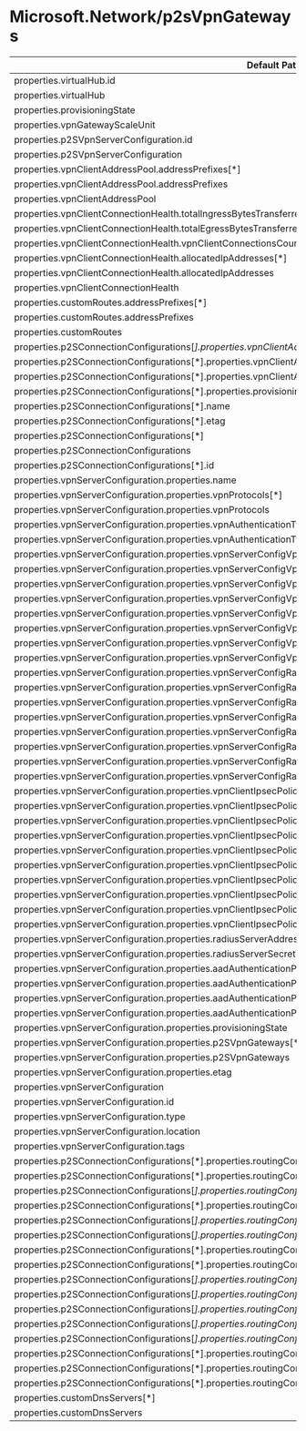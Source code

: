 # Microsoft.Network/p2sVpnGateways

| Default Path | Alias |
|---|---|
| properties.virtualHub.id | Microsoft.Network/p2sVpnGateways/virtualHub.id |
| properties.virtualHub | Microsoft.Network/p2sVpnGateways/virtualHub |
| properties.provisioningState | Microsoft.Network/p2sVpnGateways/provisioningState |
| properties.vpnGatewayScaleUnit | Microsoft.Network/p2sVpnGateways/vpnGatewayScaleUnit |
| properties.p2SVpnServerConfiguration.id | Microsoft.Network/p2sVpnGateways/p2SVpnServerConfiguration.id |
| properties.p2SVpnServerConfiguration | Microsoft.Network/p2sVpnGateways/p2SVpnServerConfiguration |
| properties.vpnClientAddressPool.addressPrefixes[*] | Microsoft.Network/p2sVpnGateways/vpnClientAddressPool.addressPrefixes[*] |
| properties.vpnClientAddressPool.addressPrefixes | Microsoft.Network/p2sVpnGateways/vpnClientAddressPool.addressPrefixes |
| properties.vpnClientAddressPool | Microsoft.Network/p2sVpnGateways/vpnClientAddressPool |
| properties.vpnClientConnectionHealth.totalIngressBytesTransferred | Microsoft.Network/p2sVpnGateways/vpnClientConnectionHealth.totalIngressBytesTransferred |
| properties.vpnClientConnectionHealth.totalEgressBytesTransferred | Microsoft.Network/p2sVpnGateways/vpnClientConnectionHealth.totalEgressBytesTransferred |
| properties.vpnClientConnectionHealth.vpnClientConnectionsCount | Microsoft.Network/p2sVpnGateways/vpnClientConnectionHealth.vpnClientConnectionsCount |
| properties.vpnClientConnectionHealth.allocatedIpAddresses[*] | Microsoft.Network/p2sVpnGateways/vpnClientConnectionHealth.allocatedIpAddresses[*] |
| properties.vpnClientConnectionHealth.allocatedIpAddresses | Microsoft.Network/p2sVpnGateways/vpnClientConnectionHealth.allocatedIpAddresses |
| properties.vpnClientConnectionHealth | Microsoft.Network/p2sVpnGateways/vpnClientConnectionHealth |
| properties.customRoutes.addressPrefixes[*] | Microsoft.Network/p2sVpnGateways/customRoutes.addressPrefixes[*] |
| properties.customRoutes.addressPrefixes | Microsoft.Network/p2sVpnGateways/customRoutes.addressPrefixes |
| properties.customRoutes | Microsoft.Network/p2sVpnGateways/customRoutes |
| properties.p2SConnectionConfigurations[*].properties.vpnClientAddressPool.addressPrefixes[*] | Microsoft.Network/p2sVpnGateways/p2sConnectionConfigurations[*].vpnClientAddressPool.addressPrefixes[*] |
| properties.p2SConnectionConfigurations[*].properties.vpnClientAddressPool.addressPrefixes | Microsoft.Network/p2sVpnGateways/p2sConnectionConfigurations[*].vpnClientAddressPool.addressPrefixes |
| properties.p2SConnectionConfigurations[*].properties.vpnClientAddressPool | Microsoft.Network/p2sVpnGateways/p2sConnectionConfigurations[*].vpnClientAddressPool |
| properties.p2SConnectionConfigurations[*].properties.provisioningState | Microsoft.Network/p2sVpnGateways/p2sConnectionConfigurations[*].provisioningState |
| properties.p2SConnectionConfigurations[*].name | Microsoft.Network/p2sVpnGateways/p2sConnectionConfigurations[*].name |
| properties.p2SConnectionConfigurations[*].etag | Microsoft.Network/p2sVpnGateways/p2sConnectionConfigurations[*].etag |
| properties.p2SConnectionConfigurations[*] | Microsoft.Network/p2sVpnGateways/p2sConnectionConfigurations[*] |
| properties.p2SConnectionConfigurations | Microsoft.Network/p2sVpnGateways/p2sConnectionConfigurations |
| properties.p2SConnectionConfigurations[*].id | Microsoft.Network/p2sVpnGateways/p2sConnectionConfigurations[*].id |
| properties.vpnServerConfiguration.properties.name | Microsoft.Network/p2sVpnGateways/vpnServerConfiguration.name |
| properties.vpnServerConfiguration.properties.vpnProtocols[*] | Microsoft.Network/p2sVpnGateways/vpnServerConfiguration.vpnProtocols[*] |
| properties.vpnServerConfiguration.properties.vpnProtocols | Microsoft.Network/p2sVpnGateways/vpnServerConfiguration.vpnProtocols |
| properties.vpnServerConfiguration.properties.vpnAuthenticationTypes[*] | Microsoft.Network/p2sVpnGateways/vpnServerConfiguration.vpnAuthenticationTypes[*] |
| properties.vpnServerConfiguration.properties.vpnAuthenticationTypes | Microsoft.Network/p2sVpnGateways/vpnServerConfiguration.vpnAuthenticationTypes |
| properties.vpnServerConfiguration.properties.vpnServerConfigVpnClientRootCertificates[*].name | Microsoft.Network/p2sVpnGateways/vpnServerConfiguration.vpnServerConfigVpnClientRootCertificates[*].name |
| properties.vpnServerConfiguration.properties.vpnServerConfigVpnClientRootCertificates[*].publicCertData | Microsoft.Network/p2sVpnGateways/vpnServerConfiguration.vpnServerConfigVpnClientRootCertificates[*].publicCertData |
| properties.vpnServerConfiguration.properties.vpnServerConfigVpnClientRootCertificates[*] | Microsoft.Network/p2sVpnGateways/vpnServerConfiguration.vpnServerConfigVpnClientRootCertificates[*] |
| properties.vpnServerConfiguration.properties.vpnServerConfigVpnClientRootCertificates | Microsoft.Network/p2sVpnGateways/vpnServerConfiguration.vpnServerConfigVpnClientRootCertificates |
| properties.vpnServerConfiguration.properties.vpnServerConfigVpnClientRevokedCertificates[*].name | Microsoft.Network/p2sVpnGateways/vpnServerConfiguration.vpnServerConfigVpnClientRevokedCertificates[*].name |
| properties.vpnServerConfiguration.properties.vpnServerConfigVpnClientRevokedCertificates[*].thumbprint | Microsoft.Network/p2sVpnGateways/vpnServerConfiguration.vpnServerConfigVpnClientRevokedCertificates[*].thumbprint |
| properties.vpnServerConfiguration.properties.vpnServerConfigVpnClientRevokedCertificates[*] | Microsoft.Network/p2sVpnGateways/vpnServerConfiguration.vpnServerConfigVpnClientRevokedCertificates[*] |
| properties.vpnServerConfiguration.properties.vpnServerConfigVpnClientRevokedCertificates | Microsoft.Network/p2sVpnGateways/vpnServerConfiguration.vpnServerConfigVpnClientRevokedCertificates |
| properties.vpnServerConfiguration.properties.vpnServerConfigRadiusServerRootCertificates[*].name | Microsoft.Network/p2sVpnGateways/vpnServerConfiguration.vpnServerConfigRadiusServerRootCertificates[*].name |
| properties.vpnServerConfiguration.properties.vpnServerConfigRadiusServerRootCertificates[*].publicCertData | Microsoft.Network/p2sVpnGateways/vpnServerConfiguration.vpnServerConfigRadiusServerRootCertificates[*].publicCertData |
| properties.vpnServerConfiguration.properties.vpnServerConfigRadiusServerRootCertificates[*] | Microsoft.Network/p2sVpnGateways/vpnServerConfiguration.vpnServerConfigRadiusServerRootCertificates[*] |
| properties.vpnServerConfiguration.properties.vpnServerConfigRadiusServerRootCertificates | Microsoft.Network/p2sVpnGateways/vpnServerConfiguration.vpnServerConfigRadiusServerRootCertificates |
| properties.vpnServerConfiguration.properties.vpnServerConfigRadiusClientRootCertificates[*].name | Microsoft.Network/p2sVpnGateways/vpnServerConfiguration.vpnServerConfigRadiusClientRootCertificates[*].name |
| properties.vpnServerConfiguration.properties.vpnServerConfigRadiusClientRootCertificates[*].thumbprint | Microsoft.Network/p2sVpnGateways/vpnServerConfiguration.vpnServerConfigRadiusClientRootCertificates[*].thumbprint |
| properties.vpnServerConfiguration.properties.vpnServerConfigRadiusClientRootCertificates[*] | Microsoft.Network/p2sVpnGateways/vpnServerConfiguration.vpnServerConfigRadiusClientRootCertificates[*] |
| properties.vpnServerConfiguration.properties.vpnServerConfigRadiusClientRootCertificates | Microsoft.Network/p2sVpnGateways/vpnServerConfiguration.vpnServerConfigRadiusClientRootCertificates |
| properties.vpnServerConfiguration.properties.vpnClientIpsecPolicies[*].saLifeTimeSeconds | Microsoft.Network/p2sVpnGateways/vpnServerConfiguration.vpnClientIpsecPolicies[*].saLifeTimeSeconds |
| properties.vpnServerConfiguration.properties.vpnClientIpsecPolicies[*].saDataSizeKilobytes | Microsoft.Network/p2sVpnGateways/vpnServerConfiguration.vpnClientIpsecPolicies[*].saDataSizeKilobytes |
| properties.vpnServerConfiguration.properties.vpnClientIpsecPolicies[*].ipsecEncryption | Microsoft.Network/p2sVpnGateways/vpnServerConfiguration.vpnClientIpsecPolicies[*].ipsecEncryption |
| properties.vpnServerConfiguration.properties.vpnClientIpsecPolicies[*].ipsecIntegrity | Microsoft.Network/p2sVpnGateways/vpnServerConfiguration.vpnClientIpsecPolicies[*].ipsecIntegrity |
| properties.vpnServerConfiguration.properties.vpnClientIpsecPolicies[*].ikeEncryption | Microsoft.Network/p2sVpnGateways/vpnServerConfiguration.vpnClientIpsecPolicies[*].ikeEncryption |
| properties.vpnServerConfiguration.properties.vpnClientIpsecPolicies[*].ikeIntegrity | Microsoft.Network/p2sVpnGateways/vpnServerConfiguration.vpnClientIpsecPolicies[*].ikeIntegrity |
| properties.vpnServerConfiguration.properties.vpnClientIpsecPolicies[*].dhGroup | Microsoft.Network/p2sVpnGateways/vpnServerConfiguration.vpnClientIpsecPolicies[*].dhGroup |
| properties.vpnServerConfiguration.properties.vpnClientIpsecPolicies[*].pfsGroup | Microsoft.Network/p2sVpnGateways/vpnServerConfiguration.vpnClientIpsecPolicies[*].pfsGroup |
| properties.vpnServerConfiguration.properties.vpnClientIpsecPolicies[*] | Microsoft.Network/p2sVpnGateways/vpnServerConfiguration.vpnClientIpsecPolicies[*] |
| properties.vpnServerConfiguration.properties.vpnClientIpsecPolicies | Microsoft.Network/p2sVpnGateways/vpnServerConfiguration.vpnClientIpsecPolicies |
| properties.vpnServerConfiguration.properties.radiusServerAddress | Microsoft.Network/p2sVpnGateways/vpnServerConfiguration.radiusServerAddress |
| properties.vpnServerConfiguration.properties.radiusServerSecret | Microsoft.Network/p2sVpnGateways/vpnServerConfiguration.radiusServerSecret |
| properties.vpnServerConfiguration.properties.aadAuthenticationParameters.aadTenant | Microsoft.Network/p2sVpnGateways/vpnServerConfiguration.aadAuthenticationParameters.aadTenant |
| properties.vpnServerConfiguration.properties.aadAuthenticationParameters.aadAudience | Microsoft.Network/p2sVpnGateways/vpnServerConfiguration.aadAuthenticationParameters.aadAudience |
| properties.vpnServerConfiguration.properties.aadAuthenticationParameters.aadIssuer | Microsoft.Network/p2sVpnGateways/vpnServerConfiguration.aadAuthenticationParameters.aadIssuer |
| properties.vpnServerConfiguration.properties.aadAuthenticationParameters | Microsoft.Network/p2sVpnGateways/vpnServerConfiguration.aadAuthenticationParameters |
| properties.vpnServerConfiguration.properties.provisioningState | Microsoft.Network/p2sVpnGateways/vpnServerConfiguration.provisioningState |
| properties.vpnServerConfiguration.properties.p2SVpnGateways[*] | Microsoft.Network/p2sVpnGateways/vpnServerConfiguration.p2SVpnGateways[*] |
| properties.vpnServerConfiguration.properties.p2SVpnGateways | Microsoft.Network/p2sVpnGateways/vpnServerConfiguration.p2SVpnGateways |
| properties.vpnServerConfiguration.properties.etag | Microsoft.Network/p2sVpnGateways/vpnServerConfiguration.etag |
| properties.vpnServerConfiguration | Microsoft.Network/p2sVpnGateways/vpnServerConfiguration |
| properties.vpnServerConfiguration.id | Microsoft.Network/p2sVpnGateways/vpnServerConfiguration.id |
| properties.vpnServerConfiguration.type | Microsoft.Network/p2sVpnGateways/vpnServerConfiguration.type |
| properties.vpnServerConfiguration.location | Microsoft.Network/p2sVpnGateways/vpnServerConfiguration.location |
| properties.vpnServerConfiguration.tags | Microsoft.Network/p2sVpnGateways/vpnServerConfiguration.tags |
| properties.p2SConnectionConfigurations[*].properties.routingConfiguration.associatedRouteTable.id | Microsoft.Network/p2sVpnGateways/p2SConnectionConfigurations[*].routingConfiguration.associatedRouteTable.id |
| properties.p2SConnectionConfigurations[*].properties.routingConfiguration.associatedRouteTable | Microsoft.Network/p2sVpnGateways/p2SConnectionConfigurations[*].routingConfiguration.associatedRouteTable |
| properties.p2SConnectionConfigurations[*].properties.routingConfiguration.propagatedRouteTables.labels[*] | Microsoft.Network/p2sVpnGateways/p2SConnectionConfigurations[*].routingConfiguration.propagatedRouteTables.labels[*] |
| properties.p2SConnectionConfigurations[*].properties.routingConfiguration.propagatedRouteTables.labels | Microsoft.Network/p2sVpnGateways/p2SConnectionConfigurations[*].routingConfiguration.propagatedRouteTables.labels |
| properties.p2SConnectionConfigurations[*].properties.routingConfiguration.propagatedRouteTables.ids[*].id | Microsoft.Network/p2sVpnGateways/p2SConnectionConfigurations[*].routingConfiguration.propagatedRouteTables.ids[*].id |
| properties.p2SConnectionConfigurations[*].properties.routingConfiguration.propagatedRouteTables.ids[*] | Microsoft.Network/p2sVpnGateways/p2SConnectionConfigurations[*].routingConfiguration.propagatedRouteTables.ids[*] |
| properties.p2SConnectionConfigurations[*].properties.routingConfiguration.propagatedRouteTables.ids | Microsoft.Network/p2sVpnGateways/p2SConnectionConfigurations[*].routingConfiguration.propagatedRouteTables.ids |
| properties.p2SConnectionConfigurations[*].properties.routingConfiguration.propagatedRouteTables | Microsoft.Network/p2sVpnGateways/p2SConnectionConfigurations[*].routingConfiguration.propagatedRouteTables |
| properties.p2SConnectionConfigurations[*].properties.routingConfiguration.vnetRoutes.staticRoutes[*].name | Microsoft.Network/p2sVpnGateways/p2SConnectionConfigurations[*].routingConfiguration.vnetRoutes.staticRoutes[*].name |
| properties.p2SConnectionConfigurations[*].properties.routingConfiguration.vnetRoutes.staticRoutes[*].addressPrefixes[*] | Microsoft.Network/p2sVpnGateways/p2SConnectionConfigurations[*].routingConfiguration.vnetRoutes.staticRoutes[*].addressPrefixes[*] |
| properties.p2SConnectionConfigurations[*].properties.routingConfiguration.vnetRoutes.staticRoutes[*].addressPrefixes | Microsoft.Network/p2sVpnGateways/p2SConnectionConfigurations[*].routingConfiguration.vnetRoutes.staticRoutes[*].addressPrefixes |
| properties.p2SConnectionConfigurations[*].properties.routingConfiguration.vnetRoutes.staticRoutes[*].nextHopIpAddress | Microsoft.Network/p2sVpnGateways/p2SConnectionConfigurations[*].routingConfiguration.vnetRoutes.staticRoutes[*].nextHopIpAddress |
| properties.p2SConnectionConfigurations[*].properties.routingConfiguration.vnetRoutes.staticRoutes[*] | Microsoft.Network/p2sVpnGateways/p2SConnectionConfigurations[*].routingConfiguration.vnetRoutes.staticRoutes[*] |
| properties.p2SConnectionConfigurations[*].properties.routingConfiguration.vnetRoutes.staticRoutes | Microsoft.Network/p2sVpnGateways/p2SConnectionConfigurations[*].routingConfiguration.vnetRoutes.staticRoutes |
| properties.p2SConnectionConfigurations[*].properties.routingConfiguration.vnetRoutes | Microsoft.Network/p2sVpnGateways/p2SConnectionConfigurations[*].routingConfiguration.vnetRoutes |
| properties.p2SConnectionConfigurations[*].properties.routingConfiguration | Microsoft.Network/p2sVpnGateways/p2SConnectionConfigurations[*].routingConfiguration |
| properties.customDnsServers[*] | Microsoft.Network/p2sVpnGateways/customDnsServers[*] |
| properties.customDnsServers | Microsoft.Network/p2sVpnGateways/customDnsServers |

